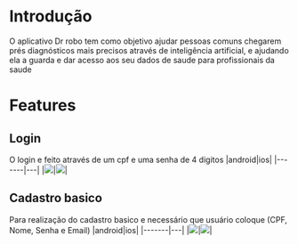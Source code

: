 # Introdução
O aplicativo Dr robo tem como objetivo ajudar pessoas comuns chegarem prés diagnósticos mais precisos 
através de inteligência artificial, e ajudando ela a guarda e dar acesso aos seu dados de saude para 
profissionais da saude

# Features
## Login
O login e feito através de um cpf e uma senha de 4 digitos
|android|ios|
|-------|---|
|![](https://dev.azure.com/RM342826/e378814d-4fa5-4c50-aca6-10c82e99c3bf/_apis/git/repositories/5b1f9ab9-37cc-4dbd-b767-868f931f18ac/items?path=/.gifs/android%20login.gif&versionDescriptor%5BversionOptions%5D=0&versionDescriptor%5BversionType%5D=0&versionDescriptor%5Bversion%5D=main&resolveLfs=true&%24format=octetStream&api-version=5.0)|![](https://dev.azure.com/RM342826/e378814d-4fa5-4c50-aca6-10c82e99c3bf/_apis/git/repositories/5b1f9ab9-37cc-4dbd-b767-868f931f18ac/items?path=/.gifs/ios%20login.gif&versionDescriptor%5BversionOptions%5D=0&versionDescriptor%5BversionType%5D=0&versionDescriptor%5Bversion%5D=main&resolveLfs=true&%24format=octetStream&api-version=5.0)|

## Cadastro basico
Para realização do cadastro basico e necessário que usuário coloque (CPF, Nome, Senha e Email)
|android|ios|
|-------|---|
|![](https://dev.azure.com/RM342826/e378814d-4fa5-4c50-aca6-10c82e99c3bf/_apis/git/repositories/5b1f9ab9-37cc-4dbd-b767-868f931f18ac/items?path=/.gifs/android%20cadastro.gif&versionDescriptor%5BversionOptions%5D=0&versionDescriptor%5BversionType%5D=0&versionDescriptor%5Bversion%5D=main&resolveLfs=true&%24format=octetStream&api-version=5.0)|![](https://dev.azure.com/RM342826/e378814d-4fa5-4c50-aca6-10c82e99c3bf/_apis/git/repositories/5b1f9ab9-37cc-4dbd-b767-868f931f18ac/items?path=/.gifs/ios%20cadastro.gif&versionDescriptor%5BversionOptions%5D=0&versionDescriptor%5BversionType%5D=0&versionDescriptor%5Bversion%5D=main&resolveLfs=true&%24format=octetStream&api-version=5.0)|


